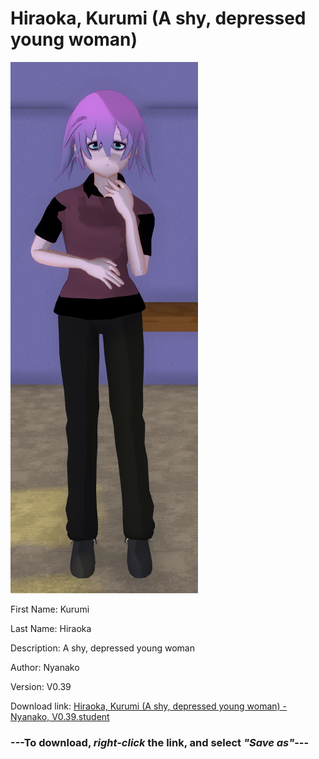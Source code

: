# Hiraoka, Kurumi (A shy, depressed young woman)

<img src = "https://raw.githubusercontent.com/Arbiter1223/Daigaku-Gurashi-Custom-Students/master/Students/Files/Hiraoka%2C%20Kurumi%20(A%20shy%2C%20depressed%20young%20woman).png">

First Name: Kurumi

Last Name: Hiraoka

Description: A shy, depressed young woman

Author: Nyanako

Version: V0.39

Download link: <a href="https://raw.githubusercontent.com/Arbiter1223/Daigaku-Gurashi-Custom-Students/master/Students/Files/Hiraoka%2C%20Kurumi%20(A%20shy%2C%20depressed%20young%20woman)%20-%20Nyanako%2C%20V0.39.student">Hiraoka, Kurumi (A shy, depressed young woman) - Nyanako, V0.39.student</a>

### ---**To download, _right-click_ the link, and select _"Save as"_**---
